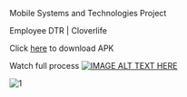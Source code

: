 Mobile Systems and Technologies Project

Employee DTR | Cloverlife

Click [here](https://bit.ly/employeedtr) to download APK

Watch full process
[![IMAGE ALT TEXT HERE](https://img.youtube.com/vi/AdoQwhx6Gb8/0.jpg)](https://www.youtube.com/watch?v=AdoQwhx6Gb8)

![1](https://github.com/CarlosNatanauan/EmployeeDTR/assets/94023674/7aa51278-793c-4f6f-ba30-bb6a979c6616)




